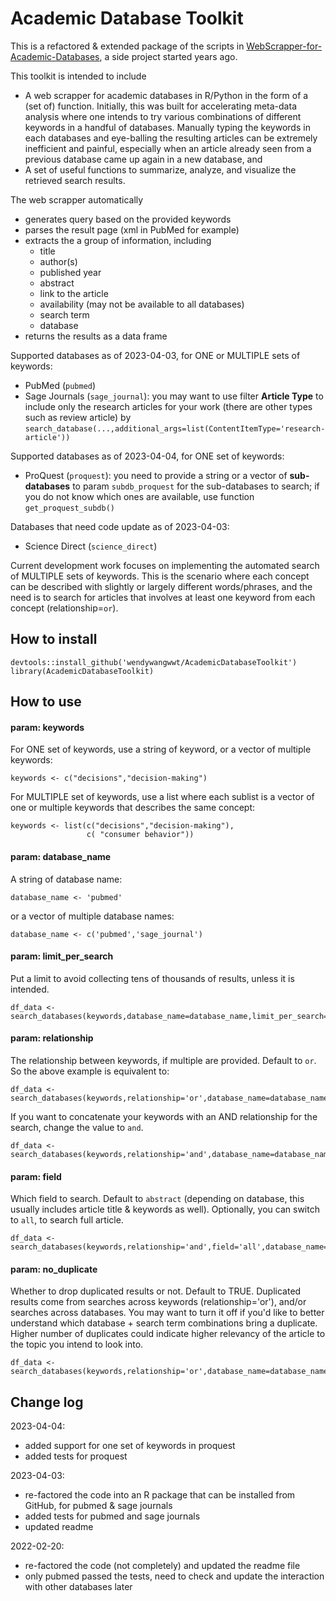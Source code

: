 # Academic Database Toolkit
This is a refactored & extended package of the scripts in [WebScrapper-for-Academic-Databases](https://github.com/wendywangwwt/WebScrapper-for-Academic-Databases), a side project started years ago.

This toolkit is intended to include
- A web scrapper for academic databases in R/Python in the form of a (set of) function. Initially, this was built for accelerating meta-data analysis where one intends to try various combinations of different keywords in a handful of databases. Manually typing the keywords in each databases and eye-balling the resulting articles can be extremely inefficient and painful, especially when an article already seen from a previous database came up again in a new database, and
- A set of useful functions to summarize, analyze, and visualize the retrieved search results.

The web scrapper automatically
- generates query based on the provided keywords
- parses the result page (xml in PubMed for example)
- extracts the a group of information, including
  - title
  - author(s)
  - published year
  - abstract
  - link to the article
  - availability (may not be available to all databases)
  - search term
  - database
- returns the results as a data frame

Supported databases as of 2023-04-03, for ONE or MULTIPLE sets of keywords:
- PubMed (`pubmed`)
- Sage Journals (`sage_journal`): you may want to use filter **Article Type** to include only the research articles for your work (there are other types such as review article) by `search_database(...,additional_args=list(ContentItemType='research-article'))`

Supported databases as of 2023-04-04, for ONE set of keywords:
- ProQuest (`proquest`): you need to provide a string or a vector of **sub-databases** to param `subdb_proquest` for the sub-databases to search; if you do not know which ones are available, use function `get_proquest_subdb()`

Databases that need code update as of 2023-04-03:
- Science Direct (`science_direct`)

Current development work focuses on implementing the automated search of MULTIPLE sets of keywords. This is the scenario where each concept can be described with slightly or largely different words/phrases, and the need is to search for articles that involves at least one keyword from each concept (relationship=`or`).


## How to install
```
devtools::install_github('wendywangwwt/AcademicDatabaseToolkit')
library(AcademicDatabaseToolkit)
```

## How to use

#### param: keywords
For ONE set of keywords, use a string of keyword, or a vector of multiple keywords:
```
keywords <- c("decisions","decision-making")
```
For MULTIPLE set of keywords, use a list where each sublist is a vector of one or multiple keywords that describes the same concept:
```
keywords <- list(c("decisions","decision-making"),
                 c( "consumer behavior"))
```

#### param: database_name
A string of database name:
```
database_name <- 'pubmed'
```
or a vector of multiple database names:
```
database_name <- c('pubmed','sage_journal')
```

#### param: limit_per_search
Put a limit to avoid collecting tens of thousands of results, unless it is intended.
```
df_data <- search_databases(keywords,database_name=database_name,limit_per_search=300)
```

#### param: relationship
The relationship between keywords, if multiple are provided. Default to `or`. So the above example is equivalent to:
```
df_data <- search_databases(keywords,relationship='or',database_name=database_name,limit_per_search=300)
```

If you want to concatenate your keywords with an AND relationship for the search, change the value to `and`.
```
df_data <- search_databases(keywords,relationship='and',database_name=database_name,limit_per_search=300)
```

#### param: field
Which field to search. Default to `abstract` (depending on database, this usually includes article title & keywords as well). Optionally, you can switch to `all`, to search full article.
```
df_data <- search_databases(keywords,relationship='and',field='all',database_name=database_name,limit_per_search=300)
```

#### param: no_duplicate
Whether to drop duplicated results or not. Default to TRUE. Duplicated results come from searches across keywords (relationship='or'), and/or searches across databases. You may want to turn it off if you'd like to better understand which database + search term combinations bring a duplicate. Higher number of duplicates could indicate higher relevancy of the article to the topic you intend to look into.
```
df_data <- search_databases(keywords,relationship='or',database_name=database_name,no_duplicate=F,limit_per_search=300)
```


    
## Change log
2023-04-04:
- added support for one set of keywords in proquest
- added tests for proquest

2023-04-03:
- re-factored the code into an R package that can be installed from GitHub, for pubmed & sage journals
- added tests for pubmed and sage journals
- updated readme

2022-02-20:
- re-factored the code (not completely) and updated the readme file
- only pubmed passed the tests, need to check and update the interaction with other databases later

